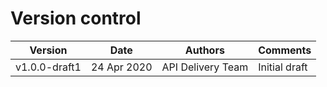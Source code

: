 # Version control

| Version |Date |Authors |Comments |
| --- |--- |--- |--- |
| v1.0.0-draft1 |24 Apr 2020|API Delivery Team | Initial draft|
